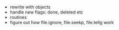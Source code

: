 - rewrite with objects
- handle new flags: done, deleted etc
- routines
- figure out how file.ignore, file.seekp, file.tellg work 

